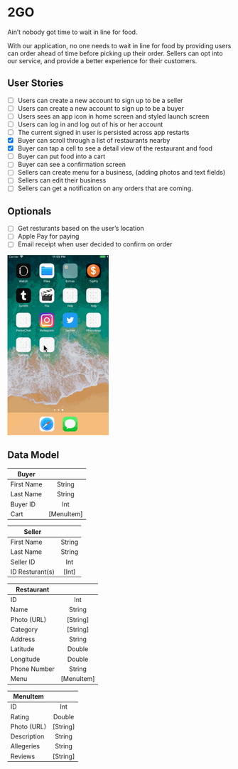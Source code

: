 # 2GO

Ain’t nobody got time to wait in line for food.

With our application, no one needs to wait in line for food by providing users can order ahead of time before picking up their order. Sellers can opt into our service, and provide a better experience for their customers.

## User Stories

- [ ] Users can create a new account to sign up to be a seller
- [ ] Users can create a new account to sign up to be a buyer
- [ ] Users sees an app icon in home screen and styled launch screen
- [ ] Users can log in and log out of his or her account
- [ ] The current signed in user is persisted across app restarts
- [x] Buyer can scroll through a list of restaurants nearby
- [x] Buyer can tap a cell to see a detail view of the restaurant and food
- [ ] Buyer can put food into a cart
- [ ] Buyer can see a confirmation screen
- [ ] Sellers can create menu for a business, (adding photos and text fields)
- [ ] Sellers can edit their business
- [ ] Sellers can get a notification on any orders that are coming.

## Optionals

- [ ] Get resturants based on the user’s location
- [ ] Apple Pay for paying
- [ ] Email receipt when user decided to confirm on order

![](https://github.com/Aint-Nobody-Got-Time-For-That/2GO/blob/patkhai/2go(1).gif)

## Data Model

| Buyer            |               |
| -----------------|:-------------:|
| First Name       | String        |
| Last Name        | String        |
| Buyer ID         | Int           |
| Cart             | [MenuItem]    |

| Seller           |               |
| -----------------|:-------------:|
| First Name       | String        |
| Last Name        | String        |
| Seller ID        | Int           |
| ID Resturant(s)  | [Int]         |

| Restaurant       |               |
| -----------------|:-------------:|
| ID               | Int           |
| Name             | String        |
| Photo (URL)      | [String]      |
| Category         | [String]      |
| Address          | String        |
| Latitude         | Double        |
| Longitude        | Double        |
| Phone Number     | String        |
| Menu             | [MenuItem]    |

| MenuItem         |               |
| -----------------|:-------------:|
| ID               | Int           |
| Rating           | Double        |
| Photo (URL)      | [String]      |
| Description      | String        |
| Allegeries       | String        |
| Reviews          | [String]      |
